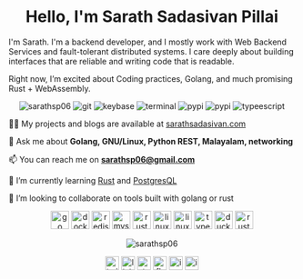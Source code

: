 <h1 align="center">Hello, I'm Sarath Sadasivan Pillai</h1>

I'm Sarath. I'm a backend developer, and I mostly work with Web Backend Services and fault-tolerant distributed systems. I care deeply about building interfaces that are reliable and writing code that is readable.

Right now, I’m excited about Coding practices, Golang, and much promising Rust + WebAssembly.

<p align="center">
  <img src="https://komarev.com/ghpvc/?username=sarathsp06" alt="sarathsp06" title="sarathsp06" />
  <img src="https://badgen.net/badge/icon/git?icon=git&label=user" alt="git" title="Git" />
  <img src="https://badgen.net/keybase/pgp/sarathsp06?icon=keybase" alt="keybase" title="Keybase" />
  <img src="https://badgen.net/badge/icon/terminal?icon=terminal&label=lover" alt="terminal" title="terminal" />
  <img src="https://badgen.net/badge/icon/pypi?icon=pypi&label=hacker" alt="pypi" title="Python" />
  <img src="https://badgen.net/badge/icon/telegram?icon=telegram&label=online" alt="pypi" title="Python" />
  <img src="https://badgen.net/badge/icon/typescript?icon=typescript&label=fan" alt="typeescript" title="Typecript" />
</p>



👨‍💻 My projects and blogs are available at [sarathsadasivan.com](https://sarathsadasivan.com)

💬 Ask me about **Golang, GNU/Linux, Python REST, Malayalam, networking**

📫 You can reach me on **sarathsp06@gmail.com** 

🌱 I’m currently learning [Rust](https://www.rust-lang.org/) and [PostgresQL](https://www.postgresql.org/)

👯 I’m looking to collaborate on tools built with golang or rust


<p align="center">
  <img src="https://api.iconify.design/logos:gopher.svg" alt="go" width="32" height="32"/>
  <img src="https://api.iconify.design/logos:docker-icon.svg" alt="docker" width="32" height="32"/>
  <img src="https://api.iconify.design/logos:redis.svg" alt="redis" width="32" height="32"/>
  <img src="https://api.iconify.design/logos:mysql.svg" alt="mysql" width="32" height="32"/>
  <img src="https://api.iconify.design/logos:git.svg" alt="rust" width="32" height="32"/>
  <img src="https://api.iconify.design/logos:linux-mint.svg" alt="linux-mint" width="32" height="32"/>
  <img src="https://api.iconify.design/logos:python.svg" alt="linux" width="32" height="32"/>
  <img src="https://api.iconify.design/logos:typescript-icon.svg" alt="typescript" width="32" height="32"/>
  <img src="https://api.iconify.design/logos:duckduckgo.svg" alt="duckduckgo" width="32" height="32"/>
   <img src="https://api.iconify.design/logos:rust.svg" alt="rust" width="32" height="32"/>
</p>

<p align="center">
  <img src="https://github-readme-stats.vercel.app/api?username=sarathsp06&show_icons=true&count_private=true&theme=material-palenight" alt="sarathsp06" />
</p>

<p align="center">
  <a href="https://twitter.com/sarath_sp06" title="twitter" target="blank"><img align="center" src="https://cdn.jsdelivr.net/npm/simple-icons@3.0.1/icons/twitter.svg" alt="twitter icon" height="24" width="24" /></a>
  <a href="https://linkedin.com/in/sarathsp" title="linkedin" target="blank"><img align="center" src="https://cdn.jsdelivr.net/npm/simple-icons@3.0.1/icons/linkedin.svg" alt="linkedin icon" height="24" width="24" /></a>
  <a href="https://stackoverflow.com/users/1898494/sarath-sadasivan-pillai" title="stackoverflow" target="blank"><img align="center" src="https://cdn.jsdelivr.net/npm/simple-icons@3.0.1/icons/stackoverflow.svg" alt="stackoverflow icon" height="24" width="24" /></a>
  <a href="https://fb.com/sarathsp06" title="fb" target="blank"><img align="center" src="https://cdn.jsdelivr.net/npm/simple-icons@3.0.1/icons/facebook.svg" alt="fb icon" height="24" width="24" /></a>
  <a href="https://t.me/sarathsp06" title="instagram" target="blank"><img align="center" src="https://cdn.jsdelivr.net/npm/simple-icons@3.0.1/icons/telegram.svg" alt="instagram icon" height="24" width="24" /></a>
  <a href="https://keybase.io/sarathsp06" titile="keybase" target="blank"><img align="center" src="https://cdn.jsdelivr.net/npm/simple-icons@3.0.1/icons/keybase.svg" alt="instagram icon" height="24" width="24"/></a>

</p>
